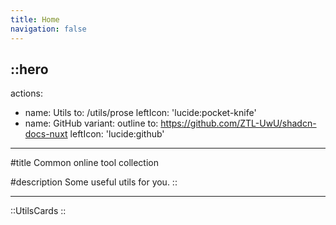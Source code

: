 ```yaml
---
title: Home
navigation: false
---
```


::hero
---
actions:
  - name: Utils
    to: /utils/prose
    leftIcon: 'lucide:pocket-knife'
  - name: GitHub
    variant: outline
    to: <https://github.com/ZTL-UwU/shadcn-docs-nuxt>
    leftIcon: 'lucide:github'

---

#title
Common online tool collection

#description
Some useful utils for you.
::

---

::UtilsCards
::
